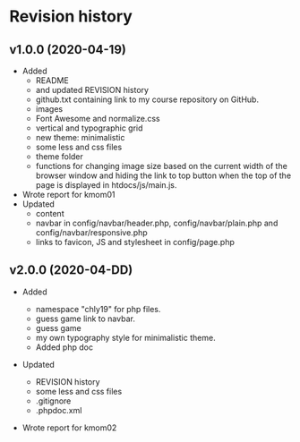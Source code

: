Revision history
================

v1.0.0 (2020-04-19)
-------------------

* Added
    * README
    * and updated REVISION history
    * github.txt containing link to my course repository on GitHub.
    * images
    * Font Awesome and normalize.css
    * vertical and typographic grid
    * new theme: minimalistic
    * some less and css files
    * theme folder
    * functions for changing image size based on the current width of the browser window and hiding the link to top button when the top of the page is displayed in htdocs/js/main.js.
* Wrote report for kmom01
* Updated
    * content
    * navbar in config/navbar/header.php, config/navbar/plain.php and config/navbar/responsive.php
    * links to favicon, JS and stylesheet in config/page.php

v2.0.0 (2020-04-DD)
-------------------

* Added
    * namespace "chly19" for php files.
    * guess game link to navbar.
    * guess game
    * my own typography style for minimalistic theme.
    * Added php doc

* Updated
    * REVISION history
    * some less and css files
    * .gitignore
    * .phpdoc.xml
* Wrote report for kmom02
